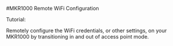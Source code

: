 #MKR1000 Remote WiFi Configuration

Tutorial: 

Remotely configure the WiFi credentials, or other settings, on your MKR1000 by transitioning in and out of access point mode.
